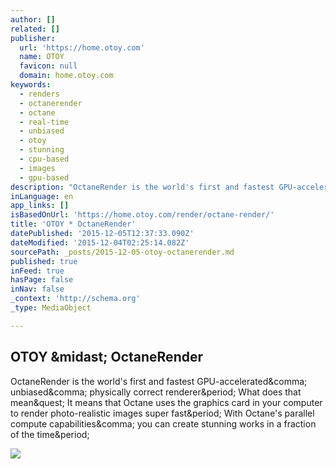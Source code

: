 ```yaml
---
author: []
related: []
publisher:
  url: 'https://home.otoy.com'
  name: OTOY
  favicon: null
  domain: home.otoy.com
keywords:
  - renders
  - octanerender
  - octane
  - real-time
  - unbiased
  - otoy
  - stunning
  - cpu-based
  - images
  - gpu-based
description: "OctaneRender is the world's first and fastest GPU-accelerated, unbiased, physically correct renderer. What does that mean? It means that Octane uses the graphics card in your computer to render photo-realistic images super fast. With Octane's parallel compute capabilities, you can create stunning works in a fraction of the time."
inLanguage: en
app_links: []
isBasedOnUrl: 'https://home.otoy.com/render/octane-render/'
title: 'OTOY * OctaneRender'
datePublished: '2015-12-05T12:37:33.090Z'
dateModified: '2015-12-04T02:25:14.082Z'
sourcePath: _posts/2015-12-05-otoy-octanerender.md
published: true
inFeed: true
hasPage: false
inNav: false
_context: 'http://schema.org'
_type: MediaObject

---
```

<article style=""><h1>OTOY &amp;midast; OctaneRender</h1><p>OctaneRender is the world's first and fastest GPU-accelerated&amp;comma; unbiased&amp;comma; physically correct renderer&amp;period; What does that mean&amp;quest; It means that Octane uses the graphics card in your computer to render photo-realistic images super fast&amp;period; With Octane's parallel compute capabilities&amp;comma; you can create stunning works in a fraction of the time&amp;period;</p><img src="https://home.otoy.com/wp-content/themes/otoy/assets/img/overview-dash.png" /></article>